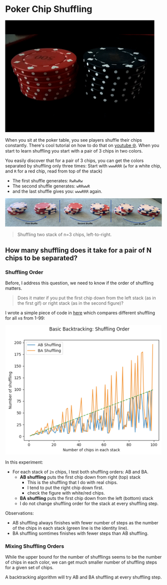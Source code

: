 # Poker Chip Shuffling

![shuffling_demo](images/shuffling_demo.gif)

When you sit at the poker table, you see players shuffle their chips constantly. There's cool tutorial on how to do that on [youtube 🌐](https://www.youtube.com/watch?v=pwfvsa1_3Qk). When you start to learn shuffling you start with a pair of 3 chips in two colors.

You easily discover that for a pair of 3 chips, you can get the colors separated by shuffling only three times:
Start with `wwwRRR` (`w` for a white chip, and `R` for a red chip, read from top of the stack)

- The first shuffle generates: `RwRwRw`
- The second shuffle generates: `wRRwwR`
- and the last shuffle gives you: `wwwRRR` again.

![n3_shuffling](images/n3_shuffling.jpg)
> Shuffling two stack of n=3 chips, left-to-right.


## How many shuffling does it take for a pair of N chips to be separated?


### Shuffling Order 

Before, I address this question, we need to know if the order of shuffling matters.

> Does it mater if you put the first chip down from the left stack (as in the first gif) or right stack (as in the second figure)?

I wrote a simple piece of code in [here](src/basic_backtrack.py) which compares different shuffling for all `n`s from 1-99:

![](images/res_backtrack_shuffling_order.png)

In this experiment: 

- For each stack of `2n` chips, I test both shuffling orders: AB and BA.
  - **AB shuffling** puts the first chip down from right (top) stack
     - This is the shuffling that I do with real chips.
     - I tend to put the right chip down first.
     - check the figure with white/red chips.
  - **BA shuffling** puts the first chip down from the left (bottom) stack
  - I do not change shuffling order for the stack at every shuffling step. 

Observations:

- AB shuffling always finishes with fewer number of steps as the number of the chips in each stack (green line is the identity line).
- BA shuffling somtimes finishes with fewer steps than AB shuffling.

### Mixing Shuffling Orders

While the upper bound for the number of shufflings seems to be the number of chips in each color, we can get much smaller number of shuffling steps for a given set of chips.

A backtracking algorithm will try AB and BA shuffling at every shuffling step.